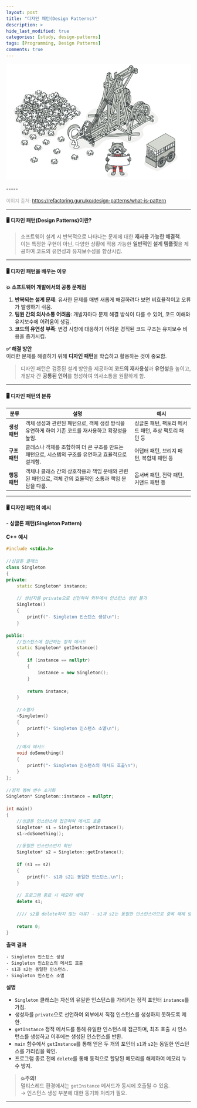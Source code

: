 ```yaml
---  
layout: post  
title: "디자인 패턴(Design Patterns)"  
description: >  
hide_last_modified: true  
categories: [study, design-patterns]  
tags: [Programming, Design Patterns]  
comments: true  
---  
```


<p align="center">  
  <img src="/assets/img/blog/design_patterns/design-patterns.png" style="width: 832px; height: auto;" />  
</p>  
-----  

<span style="color:darkgray; font-size:13px;">이미지 출처: https://refactoring.guru/ko/design-patterns/what-is-pattern</span>  

-----  
#### 🖥️ 디자인 패턴(Design Patterns)이란?  
> 소프트웨어 설계 시 반복적으로 나타나는 문제에 대한 **재사용 가능한 해결책**.
<br>이는 특정한 구현이 아닌, 다양한 상황에 적용 가능한 **일반적인 설계 템플릿**을 제공하여 코드의 유연성과 유지보수성을 향상시킴.

----  
#### 🖥️ 디자인 패턴을 배우는 이유

**💥 소프트웨어 개발에서의 공통 문제점**  

1. **반복되는 설계 문제**: 유사한 문제를 매번 새롭게 해결하려다 보면 비효율적이고 오류가 발생하기 쉬움.
2. **팀원 간의 의사소통 어려움**: 개발자마다 문제 해결 방식이 다를 수 있어, 코드 이해와 유지보수에 어려움이 생김.
3. **코드의 유연성 부족**: 변경 사항에 대응하기 어려운 경직된 코드 구조는 유지보수 비용을 증가시킴.

**✅ 해결 방안**  
이러한 문제를 해결하기 위해 **디자인 패턴**을 학습하고 활용하는 것이 중요함.

> 디자인 패턴은 검증된 설계 방안을 제공하여 **코드의 재사용성**과 **유연성**을 높이고,  
> 개발자 간 **공통된 언어**를 형성하여 의사소통을 원활하게 함.

----  
#### 🖥️ 디자인 패턴의 분류


| **분류**       | **설명**                                                                                   | **예시**                                                                 |
|----------------|--------------------------------------------------------------------------------------------|--------------------------------------------------------------------------|
| **생성 패턴**  | 객체 생성과 관련된 패턴으로, 객체 생성 방식을 유연하게 하여 기존 코드를 재사용하고 확장성을 높임. | 싱글톤 패턴, 팩토리 메서드 패턴, 추상 팩토리 패턴 등                     |
| **구조 패턴**  | 클래스나 객체를 조합하여 더 큰 구조를 만드는 패턴으로, 시스템의 구조를 유연하고 효율적으로 설계함. | 어댑터 패턴, 브리지 패턴, 복합체 패턴 등                                  |
| **행동 패턴**  | 객체나 클래스 간의 상호작용과 책임 분배와 관련된 패턴으로, 객체 간의 효율적인 소통과 책임 분담을 다룸. | 옵서버 패턴, 전략 패턴, 커맨드 패턴 등                                    |  h2

----  
#### 🖥️ 디자인 패턴의 예시
**- 싱글톤 패턴(Singleton Pattern)**
<br><br>
**C++ 예시**

```cpp
#include <stdio.h>

//싱글톤 클래스
class Singleton 
{
private:
    static Singleton* instance;

    // 생성자를 private으로 선언하여 외부에서 인스턴스 생성 불가
    Singleton() 
    {
        printf("- Singleton 인스턴스 생성\n");
    }

public:
    //인스턴스에 접근하는 정적 메서드
    static Singleton* getInstance() 
    {
        if (instance == nullptr) 
        {
            instance = new Singleton();
        }

        return instance;
    }

    //소멸자
    ~Singleton() 
    {
        printf("- Singleton 인스턴스 소멸\n");
    }

    //예시 메서드
    void doSomething() 
    {
        printf("- Singleton 인스턴스의 메서드 호출\n");
    }
};

//정적 멤버 변수 초기화
Singleton* Singleton::instance = nullptr;

int main() 
{
    //싱글톤 인스턴스에 접근하여 메서드 호출
    Singleton* s1 = Singleton::getInstance();
    s1->doSomething();

    //동일한 인스턴스인지 확인
    Singleton* s2 = Singleton::getInstance();
    
    if (s1 == s2) 
    {
        printf("- s1과 s2는 동일한 인스턴스.\n");
    }

    // 프로그램 종료 시 메모리 해제
    delete s1;
    
    //// s2를 delete하지 않는 이유? - s1과 s2는 동일한 인스턴스이므로 중복 해제 방지

    return 0;
}
```

**출력 결과**

```
- Singleton 인스턴스 생성
- Singleton 인스턴스의 메서드 호출
- s1과 s2는 동일한 인스턴스.
- Singleton 인스턴스 소멸
```

**설명**

- `Singleton` 클래스는 자신의 유일한 인스턴스를 가리키는 정적 포인터 `instance`를 가짐.
- 생성자를 `private`으로 선언하여 외부에서 직접 인스턴스를 생성하지 못하도록 제한.
- `getInstance` 정적 메서드를 통해 유일한 인스턴스에 접근하며, 최초 호출 시 인스턴스를 생성하고 이후에는 생성된 인스턴스를 반환.
- `main` 함수에서 `getInstance`를 통해 얻은 두 개의 포인터 `s1`과 `s2`는 동일한 인스턴스를 가리킴을 확인.
- 프로그램 종료 전에 `delete`를 통해 동적으로 할당된 메모리를 해제하여 메모리 누수 방지.

> **💥주의!**  
> 멀티스레드 환경에서는 `getInstance` 메서드가 동시에 호출될 수 있음.
<br>→ 인스턴스 생성 부분에 대한 동기화 처리가 필요.

---- 